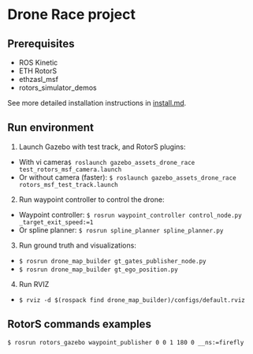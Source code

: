 # Drone Race project

## Prerequisites
- ROS Kinetic
- ETH RotorS
- ethzasl_msf
- rotors_simulator_demos

See more detailed installation instructions in
[install.md](https://github.com/Veilkrand/drone_race/blob/master/install.md).

## Run environment

1. Launch Gazebo with test track, and RotorS plugins:
  * With vi camera`$ roslaunch gazebo_assets_drone_race test_rotors_msf_camera.launch`
  * Or without camera (faster): `$ roslaunch gazebo_assets_drone_race rotors_msf_test_track.launch`
2. Run waypoint controller to control the drone:
  * Waypoint controller: `$ rosrun waypoint_controller control_node.py _target_exit_speed:=1`
  * Or spline planner: `$ rosrun spline_planner spline_planner.py`
3. Run ground truth and visualizations:
  * `$ rosrun drone_map_builder gt_gates_publisher_node.py`
  * `$ rosrun drone_map_builder gt_ego_position.py`
4. Run RVIZ
  * `$ rviz -d $(rospack find drone_map_builder)/configs/default.rviz`

## RotorS commands examples

`$ rosrun rotors_gazebo waypoint_publisher 0 0 1 180 0 __ns:=firefly`

